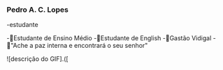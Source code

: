### Pedro A. C. Lopes
-estudante 

-📘Estudante de Ensino Médio 
-🗽Estudante de English
-🏡Gastão Vidigal
-🌊"Ache a paz interna e encontrará o seu senhor"

![descrição do GIF].([
[
](https://www.google.com/url?sa=i&url=https%3A%2F%2Fbr.pinterest.com%2Fpin%2F559079741236503679%2F&psig=AOvVaw2kB82sEjESkDiA8tsRipgx&ust=1717540949222000&source=images&cd=vfe&opi=89978449&ved=0CBEQjRxqFwoTCIj7iurAwIYDFQAAAAAdAAAAABAJ)
